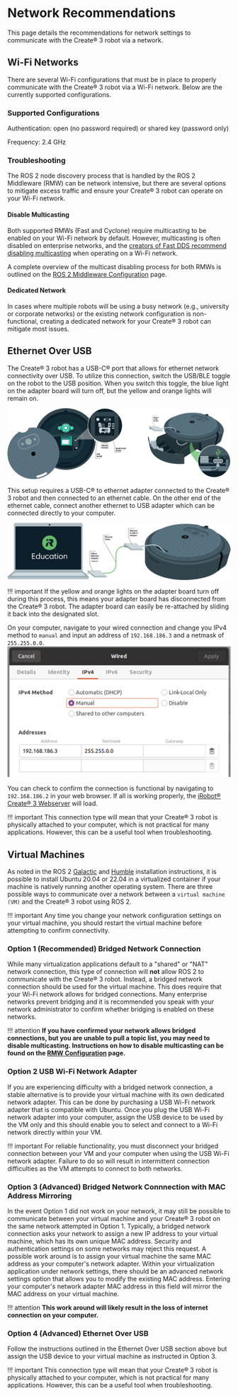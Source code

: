 # Network Recommendations
This page details the recommendations for network settings to communicate with the Create® 3 robot via a network. 


## Wi-Fi Networks
There are several Wi-Fi configurations that must be in place to properly communicate with the Create® 3 robot via a Wi-Fi network. 
Below are the currently supported configurations. 

### Supported Configurations
Authentication: open (no password required) or shared key (password only) 

Frequency: 2.4 GHz

### Troubleshooting
The ROS 2 node discovery process that is handled by the ROS 2 Middleware (RMW) can be network intensive, but there are several options to mitigate excess traffic and ensure your Create® 3 robot can operate on your Wi-Fi network. 

#### Disable Multicasting
Both supported RMWs (Fast and Cyclone) require multicasting to be enabled on your Wi-Fi network by default. 
However, multicasting is often disabled on enterprise networks, and the [creators of Fast DDS recommend disabling multicasting](https://fast-dds.docs.eprosima.com/en/latest/fastdds/use_cases/well_known_deployments/well_known_deployments.html) when operating on a Wi-Fi network.   

A complete overview of the multicast disabling process for both RMWs is outlined on the [ROS 2 Middleware Configuration](../xml-config) page. 

#### Dedicated Network
In cases where multiple robots will be using a busy network (e.g., university or corporate networks) or the existing network configuration is non-functional, creating a dedicated network for your Create® 3 robot can mitigate most issues. 

## Ethernet Over USB
The Create® 3 robot has a USB-C® port that allows for ethernet network connectivity over USB.
To utilize this connection, switch the USB/BLE toggle on the robot to the USB position.
When you switch this toggle, the blue light on the adapter board will turn off, but the yellow and orange lights will remain on. 

![Ethernet Over USB Setup Steps 1-2](data/ethoverusb_step1-2.png "Ethernet Over USB Steps 1-2")

This setup requires a USB-C® to ethernet adapter connected to the Create® 3 robot and then connected to an ethernet cable. 
On the other end of the ethernet cable, connect another ethernet to USB adapter which can be connected directly to your computer. 

![Ethernet Over USB Setup Step 3](data/ethoverusb_step3.png "Ethernet Over USB Step 3")

!!! important
    If the yellow and orange lights on the adapter board turn off during this process, this means your adapter board has disconnected from the Create® 3 robot.
    The adapter board can easily be re-attached by sliding it back into the designated slot. 

On your computer, navigate to your wired connection and change you IPv4 method to `manual` and input an address of `192.168.186.3` and a netmask of `255.255.0.0`. 
![Ethernet Over USB Network Configuration](data/ethoverusb.png "Ethernet Over USB Configuration")

You can check to confirm the connection is functional by navigating to `192.168.186.2` in your web browser. If all is working properly, the [iRobot® Create® 3 Webserver](https://iroboteducation.github.io/create3_docs/webserver/overview/) will load. 

!!! important
    This connection type will mean that your Create® 3 robot is physically attached to your computer, which is not practical for many applications. 
    However, this can be a useful tool when troubleshooting. 

## Virtual Machines
As noted in the ROS 2 [Galactic](../ubuntu2004) and [Humble](../ubuntu2204) installation instructions, it is possible to install Ubuntu 20.04 or 22.04 in a virtualized container if your machine is natively running another operating system. 
There are three possible ways to communicate over a network between a `virtual machine (VM)` and the Create® 3 robot using ROS 2. 

!!! important
    Any time you change your network configuration settings on your virtual machine, you should restart the virtual machine before attempting to confirm connectivity.

### Option 1 (Recommended) Bridged Network Connection
While many virtualization applications default to a "shared" or "NAT" network connection, this type of connection will **not** allow ROS 2 to communicate with the Create® 3 robot. 
Instead, a bridged network connection should be used for the virtual machine. This does require that your Wi-Fi network allows for bridged connections. 
Many enterprise networks prevent bridging and it is recommended you speak with your network administrator to confirm whether bridging is enabled on these networks. 

!!! attention
    **If you have confirmed your network allows bridged connections, but you are unable to pull a topic list, you may need to disable multicasting. Instructions on how to disable multicasting can be found on the [RMW Configuration](../xml-config) page.**

### Option 2 USB Wi-Fi Network Adapter
If you are experiencing difficulty with a bridged network connection, a stable alternative is to provide your virtual machine with its own dedicated network adapter. 
This can be done by purchasing a USB Wi-Fi network adapter that is compatible with Ubuntu. 
Once you plug the USB Wi-Fi network adapter into your computer, assign the USB device to be used by the VM only and this should enable you to select and connect to a Wi-Fi network directly within your VM.

!!! important
    For reliable functionality, you must disconnect your bridged connection between your VM and your computer when using the USB Wi-Fi network adapter. 
    Failure to do so will result in intermittent connection difficulties as the VM attempts to connect to both networks. 

### Option 3 (Advanced) Bridged Network Connnection with MAC Address Mirroring
In the event Option 1 did not work on your network, it may still be possible to communicate between your virtual machine and your Create® 3 robot on the same network attempted in Option 1. 
Typically, a bridged network connection asks your network to assign a new IP address to your virtual machine, which has its own unique MAC address. 
Security and authentication settings on some networks may reject this request. 
A possible work around is to assign your virtual machine the same MAC address as your computer's network adapter. 
Within your virtualization application under network settings, there should be an advanced network settings option that allows you to modify the existing MAC address. 
Entering your computer's network adapter MAC address in this field will mirror the MAC address on your virtual machine. 

!!! attention
    **This work around will likely result in the loss of internet connection on your computer.**

### Option 4 (Advanced) Ethernet Over USB
Follow the instructions outlined in the Ethernet Over USB section above but assign the USB device to your virtual machine as instructed in Option 3. 

!!! important
    This connection type will mean that your Create® 3 robot is physically attached to your computer, which is not practical for many applications. 
    However, this can be a useful tool when troubleshooting. 


